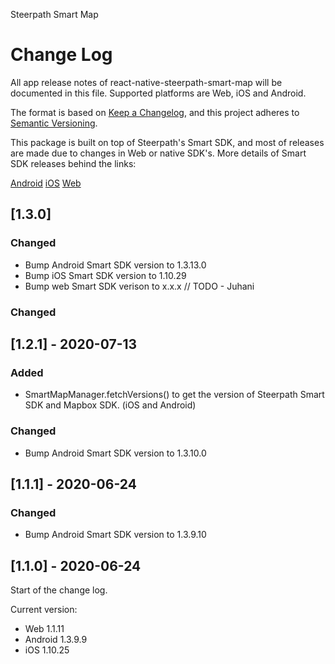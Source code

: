 Steerpath Smart Map

# Change Log

All app release notes of react-native-steerpath-smart-map will be documented in this file. Supported platforms are Web, iOS and Android.

The format is based on [Keep a Changelog](http://keepachangelog.com/),
and this project adheres to [Semantic Versioning](https://semver.org/spec/v2.0.0.html).

This package is built on top of Steerpath's Smart SDK, and most of releases are made due to changes in Web or native SDK's. More details of Smart SDK releases behind the links:

[Android](https://s3-eu-west-1.amazonaws.com/steerpath/android/documentation/smart/index.html)
[iOS](https://s3-eu-west-1.amazonaws.com/steerpath/ios/releases/smart-sdk-changelog/index.html)
[Web](https://s3-eu-west-1.amazonaws.com/steerpath-web-sdk/documentation/smart/latest/index.html)

## [1.3.0]

### Changed

- Bump Android Smart SDK version to 1.3.13.0
- Bump iOS Smart SDK version to 1.10.29
- Bump web Smart SDK verison to x.x.x // TODO - Juhani

### Changed

## [1.2.1] - 2020-07-13

### Added

- SmartMapManager.fetchVersions() to get the version of Steerpath Smart SDK and Mapbox SDK. (iOS and Android)

### Changed

- Bump Android Smart SDK version to 1.3.10.0

## [1.1.1] - 2020-06-24

### Changed

- Bump Android Smart SDK version to 1.3.9.10

## [1.1.0] - 2020-06-24

Start of the change log.

Current version:

- Web 1.1.11
- Android 1.3.9.9
- iOS 1.10.25
